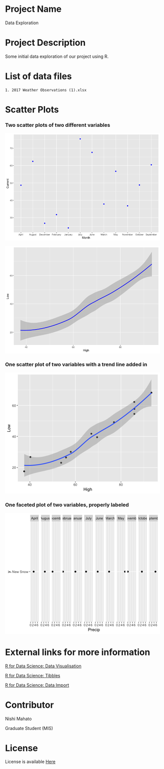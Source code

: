 # Project Name
 Data Exploration
 
# Project Description
  Some initial data exploration of our project using R. 
  
# List of data files 
    1. 2017 Weather Observations (1).xlsx

# Scatter Plots
    
### Two scatter plots of two different variables
 ![Scatter plots of variable month and current](https://github.com/Nishi-Mahato/8086-Assignments/blob/master/DataExploration/Rplot.png)
 
 ![Scatter Plots of variable High and Low](https://github.com/Nishi-Mahato/8086-Assignments/blob/master/DataExploration/Rplot01.png)
   
### One scatter plot of two variables with a trend line added in
 ![Scatter Plots with a trend line](https://github.com/Nishi-Mahato/8086-Assignments/blob/master/DataExploration/Rplot03.png)
  
### One faceted plot of two variables, properly labeled
 ![Faceted plot ](https://github.com/Nishi-Mahato/8086-Assignments/blob/master/DataExploration/Rplot02.png)

# External links for more information
 [R for Data Science: Data Visualisation](https://r4ds.had.co.nz/data-visualisation.html)
 
 [R for Data Science: Tibbles](https://r4ds.had.co.nz/tibbles.html)
  
 [R for Data Science: Data Import](https://r4ds.had.co.nz/data-import.html)
 
 
# Contributor
 Nishi Mahato
 
 Graduate Student (MIS)
 
# License
 License is available [Here](https://choosealicense.com/licenses/mit/)